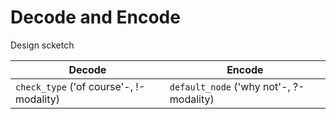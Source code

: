 # Decode and Encode

Design scketch

| Decode | Encode |
| - | - |
| `check_type` ('of course'-, !-modality) | `default_node` ('why not'-, ?-modality) | 
